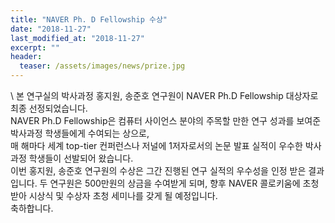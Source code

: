 ```yaml
---
title: "NAVER Ph. D Fellowship 수상"
date: "2018-11-27"
last_modified_at: "2018-11-27"
excerpt: ""
header:
  teaser: /assets/images/news/prize.jpg
---
```

\\
본 연구실의 박사과정 홍지원, 송준호 연구원이 NAVER Ph.D Fellowship 대상자로 최종 선정되었습니다.<br>NAVER Ph.D Fellowship은 컴퓨터 사이언스 분야의 주목할 만한 연구 성과를 보여준 박사과정 학생들에게 수여되는 상으로,<br>매 해마다 세계 top-tier 컨퍼런스나 저널에 1저자로서의 논문 발표 실적이 우수한 박사과정 학생들이 선발되어 왔습니다.<br>이번 홍지원, 송준호 연구원의 수상은 그간 진행된 연구 실적의 우수성을 인정 받은 결과입니다. 두 연구원은 500만원의 상금을 수여받게 되며, 향후 NAVER 콜로키움에 초청 받아 시상식 및 수상자 초청 세미나를 갖게 될 예정입니다.<br>축하합니다.